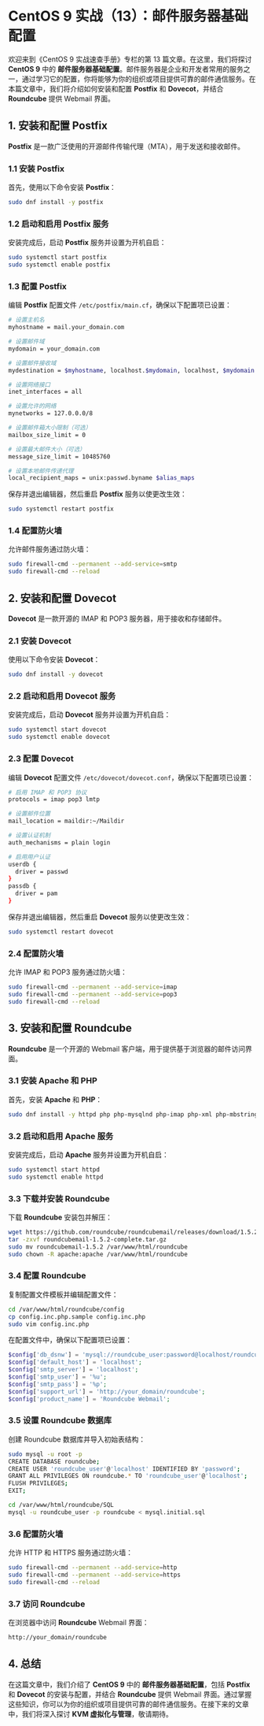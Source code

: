 # CentOS 9 实战（13）：邮件服务器基础配置

欢迎来到《CentOS 9 实战速查手册》专栏的第 13 篇文章。在这里，我们将探讨 **CentOS 9** 中的 **邮件服务器基础配置**。邮件服务器是企业和开发者常用的服务之一，通过学习它的配置，你将能够为你的组织或项目提供可靠的邮件通信服务。在本篇文章中，我们将介绍如何安装和配置 **Postfix** 和 **Dovecot**，并结合 **Roundcube** 提供 Webmail 界面。

## 1. 安装和配置 Postfix

**Postfix** 是一款广泛使用的开源邮件传输代理（MTA），用于发送和接收邮件。

### 1.1 安装 Postfix

首先，使用以下命令安装 **Postfix**：

```sh
sudo dnf install -y postfix
```

### 1.2 启动和启用 Postfix 服务

安装完成后，启动 **Postfix** 服务并设置为开机自启：

```sh
sudo systemctl start postfix
sudo systemctl enable postfix
```

### 1.3 配置 Postfix

编辑 **Postfix** 配置文件 `/etc/postfix/main.cf`，确保以下配置项已设置：

```sh
# 设置主机名
myhostname = mail.your_domain.com

# 设置邮件域
mydomain = your_domain.com

# 设置邮件接收域
mydestination = $myhostname, localhost.$mydomain, localhost, $mydomain

# 设置网络接口
inet_interfaces = all

# 设置允许的网络
mynetworks = 127.0.0.0/8

# 设置邮件箱大小限制（可选）
mailbox_size_limit = 0

# 设置最大邮件大小（可选）
message_size_limit = 10485760

# 设置本地邮件传递代理
local_recipient_maps = unix:passwd.byname $alias_maps
```

保存并退出编辑器，然后重启 **Postfix** 服务以使更改生效：

```sh
sudo systemctl restart postfix
```

### 1.4 配置防火墙

允许邮件服务通过防火墙：

```sh
sudo firewall-cmd --permanent --add-service=smtp
sudo firewall-cmd --reload
```

## 2. 安装和配置 Dovecot

**Dovecot** 是一款开源的 IMAP 和 POP3 服务器，用于接收和存储邮件。

### 2.1 安装 Dovecot

使用以下命令安装 **Dovecot**：

```sh
sudo dnf install -y dovecot
```

### 2.2 启动和启用 Dovecot 服务

安装完成后，启动 **Dovecot** 服务并设置为开机自启：

```sh
sudo systemctl start dovecot
sudo systemctl enable dovecot
```

### 2.3 配置 Dovecot

编辑 **Dovecot** 配置文件 `/etc/dovecot/dovecot.conf`，确保以下配置项已设置：

```sh
# 启用 IMAP 和 POP3 协议
protocols = imap pop3 lmtp

# 设置邮件位置
mail_location = maildir:~/Maildir

# 设置认证机制
auth_mechanisms = plain login

# 启用用户认证
userdb {
  driver = passwd
}
passdb {
  driver = pam
}
```

保存并退出编辑器，然后重启 **Dovecot** 服务以使更改生效：

```sh
sudo systemctl restart dovecot
```

### 2.4 配置防火墙

允许 IMAP 和 POP3 服务通过防火墙：

```sh
sudo firewall-cmd --permanent --add-service=imap
sudo firewall-cmd --permanent --add-service=pop3
sudo firewall-cmd --reload
```

## 3. 安装和配置 Roundcube

**Roundcube** 是一个开源的 Webmail 客户端，用于提供基于浏览器的邮件访问界面。

### 3.1 安装 Apache 和 PHP

首先，安装 **Apache** 和 **PHP**：

```sh
sudo dnf install -y httpd php php-mysqlnd php-imap php-xml php-mbstring php-json php-gd
```

### 3.2 启动和启用 Apache 服务

安装完成后，启动 **Apache** 服务并设置为开机自启：

```sh
sudo systemctl start httpd
sudo systemctl enable httpd
```

### 3.3 下载并安装 Roundcube

下载 **Roundcube** 安装包并解压：

```sh
wget https://github.com/roundcube/roundcubemail/releases/download/1.5.2/roundcubemail-1.5.2-complete.tar.gz
tar -zxvf roundcubemail-1.5.2-complete.tar.gz
sudo mv roundcubemail-1.5.2 /var/www/html/roundcube
sudo chown -R apache:apache /var/www/html/roundcube
```

### 3.4 配置 Roundcube

复制配置文件模板并编辑配置文件：

```sh
cd /var/www/html/roundcube/config
cp config.inc.php.sample config.inc.php
sudo vim config.inc.php
```

在配置文件中，确保以下配置项已设置：

```php
$config['db_dsnw'] = 'mysql://roundcube_user:password@localhost/roundcube_db';
$config['default_host'] = 'localhost';
$config['smtp_server'] = 'localhost';
$config['smtp_user'] = '%u';
$config['smtp_pass'] = '%p';
$config['support_url'] = 'http://your_domain/roundcube';
$config['product_name'] = 'Roundcube Webmail';
```

### 3.5 设置 Roundcube 数据库

创建 Roundcube 数据库并导入初始表结构：

```sh
sudo mysql -u root -p
CREATE DATABASE roundcube;
CREATE USER 'roundcube_user'@'localhost' IDENTIFIED BY 'password';
GRANT ALL PRIVILEGES ON roundcube.* TO 'roundcube_user'@'localhost';
FLUSH PRIVILEGES;
EXIT;

cd /var/www/html/roundcube/SQL
mysql -u roundcube_user -p roundcube < mysql.initial.sql
```

### 3.6 配置防火墙

允许 HTTP 和 HTTPS 服务通过防火墙：

```sh
sudo firewall-cmd --permanent --add-service=http
sudo firewall-cmd --permanent --add-service=https
sudo firewall-cmd --reload
```

### 3.7 访问 Roundcube

在浏览器中访问 **Roundcube** Webmail 界面：

```bash
http://your_domain/roundcube
```

## 4. 总结

在这篇文章中，我们介绍了 **CentOS 9** 中的 **邮件服务器基础配置**，包括 **Postfix** 和 **Dovecot** 的安装与配置，并结合 **Roundcube** 提供 Webmail 界面。通过掌握这些知识，你可以为你的组织或项目提供可靠的邮件通信服务。在接下来的文章中，我们将深入探讨 **KVM 虚拟化与管理**，敬请期待。
